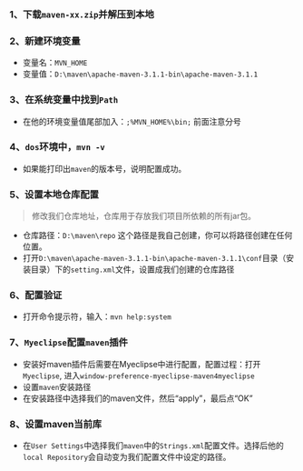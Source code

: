 ### 1、下载`maven-xx.zip`并解压到本地

### 2、新建环境变量
* 变量名：`MVN_HOME`
* 变量值：`D:\maven\apache-maven-3.1.1-bin\apache-maven-3.1.1`

### 3、在系统变量中找到`Path`
* 在他的环境变量值尾部加入：`;%MVN_HOME%\bin;` 前面注意分号

### 4、`dos`环境中，`mvn -v`
* 如果能打印出`maven`的版本号，说明配置成功。

### 5、设置本地仓库配置
> 修改我们仓库地址，仓库用于存放我们项目所依赖的所有jar包。
* 仓库路径：`D:\maven\repo` 这个路径是我自己创建，你可以将路径创建在任何位置。
* 打开`D:\maven\apache-maven-3.1.1-bin\apache-maven-3.1.1\conf`目录（安装目录）下的`setting.xml`文件，设置成我们创建的仓库路径

### 6、配置验证
* 打开命令提示符，输入：`mvn help:system`

### 7、`Myeclipse`配置`maven`插件
* 安装好maven插件后需要在Myeclipse中进行配置，配置过程：打开`Myeclipse`, 进入`window-preference-myeclipse-maven4myeclipse`
* 设置`maven`安装路径
* 在安装路径中选择我们的maven文件，然后“apply”，最后点“OK”

### 8、设置maven当前库
* 在`User Settings`中选择我们`maven`中的`Strings.xml`配置文件。选择后他的`local Repository`会自动变为我们配置文件中设定的路径。

